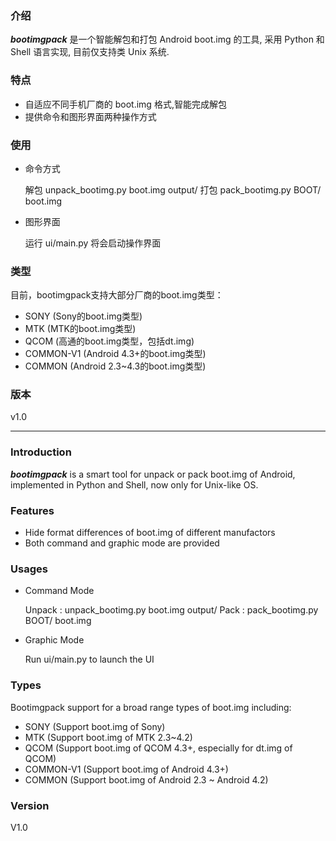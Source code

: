 ### 介绍

***bootimgpack*** 是一个智能解包和打包 Android boot.img 的工具,
采用 Python 和 Shell 语言实现, 目前仅支持类 Unix 系统.

### 特点

  * 自适应不同手机厂商的 boot.img 格式,智能完成解包
  * 提供命令和图形界面两种操作方式

### 使用

 * 命令方式

    解包 unpack_bootimg.py boot.img output/
    打包 pack_bootimg.py   BOOT/ boot.img

 * 图形界面

    运行 ui/main.py 将会启动操作界面

### 类型 

目前，bootimgpack支持大部分厂商的boot.img类型：

 * SONY (Sony的boot.img类型)
 * MTK (MTK的boot.img类型)
 * QCOM (高通的boot.img类型，包括dt.img)
 * COMMON-V1 (Android 4.3+的boot.img类型)
 * COMMON (Android 2.3~4.3的boot.img类型)

### 版本

v1.0

-------------------------------------------------------------------------------

### Introduction

***bootimgpack*** is a smart tool for unpack or pack boot.img of Android,
implemented in Python and Shell, now only for Unix-like OS.

### Features
 * Hide format differences of boot.img of different manufactors
 * Both command and graphic mode are provided

### Usages
 * Command Mode

    Unpack : unpack_bootimg.py boot.img output/
    Pack   : pack_bootimg.py BOOT/ boot.img

 * Graphic Mode

    Run ui/main.py to launch the UI

### Types

Bootimgpack support for a broad range types of boot.img including:

 * SONY (Support boot.img of Sony)
 * MTK (Support boot.img of MTK 2.3~4.2)
 * QCOM (Support boot.img of QCOM 4.3+, especially for dt.img of QCOM)
 * COMMON-V1 (Support boot.img of Android 4.3+)
 * COMMON (Support boot.img of Android 2.3 ~ Android 4.2)

### Version

V1.0
